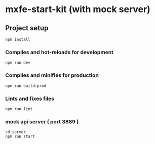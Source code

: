 # mxfe-start-kit (with mock server)

## Project setup
```
npm install
```

### Compiles and hot-reloads for development
```
npm run dev
```

### Compiles and minifies for production
```
npm run build:prod
```

### Lints and fixes files
```
npm run lint
```

### mock api server ( port 3889 )
```
cd server
npm run start
```
